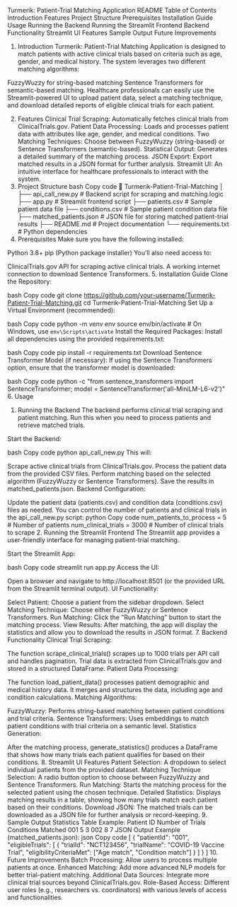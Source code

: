 Turmerik: Patient-Trial Matching Application
README
Table of Contents
Introduction
Features
Project Structure
Prerequisites
Installation Guide
Usage
Running the Backend
Running the Streamlit Frontend
Backend Functionality
Streamlit UI Features
Sample Output
Future Improvements
1. Introduction
Turmerik: Patient-Trial Matching Application is designed to match patients with active clinical trials based on criteria such as age, gender, and medical history. The system leverages two different matching algorithms:

FuzzyWuzzy for string-based matching
Sentence Transformers for semantic-based matching.
Healthcare professionals can easily use the Streamlit-powered UI to upload patient data, select a matching technique, and download detailed reports of eligible clinical trials for each patient.

2. Features
Clinical Trial Scraping: Automatically fetches clinical trials from ClinicalTrials.gov.
Patient Data Processing: Loads and processes patient data with attributes like age, gender, and medical conditions.
Two Matching Techniques: Choose between FuzzyWuzzy (string-based) or Sentence Transformers (semantic-based).
Statistical Output: Generates a detailed summary of the matching process.
JSON Export: Export matched results in a JSON format for further analysis.
Streamlit UI: An intuitive interface for healthcare professionals to interact with the system.
3. Project Structure
bash
Copy code
📁 Turmerik-Patient-Trial-Matching
│
├── api_call_new.py               # Backend script for scraping and matching logic
├── app.py                        # Streamlit frontend script
├── patients.csv                  # Sample patient data file
├── conditions.csv                # Sample patient condition data file
├── matched_patients.json         # JSON file for storing matched patient-trial results
├── README.md                     # Project documentation
└── requirements.txt              # Python dependencies
4. Prerequisites
Make sure you have the following installed:

Python 3.8+
pip (Python package installer)
You’ll also need access to:

ClinicalTrials.gov API for scraping active clinical trials.
A working internet connection to download Sentence Transformers.
5. Installation Guide
Clone the Repository:

bash
Copy code
git clone https://github.com/your-username/Turmerik-Patient-Trial-Matching.git
cd Turmerik-Patient-Trial-Matching
Set Up a Virtual Environment (recommended):

bash
Copy code
python -m venv env
source env/bin/activate   # On Windows, use `env\Scripts\activate`
Install the Required Packages: Install all dependencies using the provided requirements.txt:

bash
Copy code
pip install -r requirements.txt
Download Sentence Transformer Model (if necessary): If using the Sentence Transformers option, ensure that the transformer model is downloaded:

bash
Copy code
python -c "from sentence_transformers import SentenceTransformer; model = SentenceTransformer('all-MiniLM-L6-v2')"
6. Usage
1. Running the Backend
The backend performs clinical trial scraping and patient matching. Run this when you need to process patients and retrieve matched trials.

Start the Backend:

bash
Copy code
python api_call_new.py
This will:

Scrape active clinical trials from ClinicalTrials.gov.
Process the patient data from the provided CSV files.
Perform matching based on the selected algorithm (FuzzyWuzzy or Sentence Transformers).
Save the results in matched_patients.json.
Backend Configuration:

Update the patient data (patients.csv) and condition data (conditions.csv) files as needed.
You can control the number of patients and clinical trials in the api_call_new.py script:
python
Copy code
num_patients_to_process = 5  # Number of patients
num_clinical_trials = 3000    # Number of clinical trials to scrape
2. Running the Streamlit Frontend
The Streamlit app provides a user-friendly interface for managing patient-trial matching.

Start the Streamlit App:

bash
Copy code
streamlit run app.py
Access the UI:

Open a browser and navigate to http://localhost:8501 (or the provided URL from the Streamlit terminal output).
UI Functionality:

Select Patient: Choose a patient from the sidebar dropdown.
Select Matching Technique: Choose either FuzzyWuzzy or Sentence Transformers.
Run Matching: Click the "Run Matching" button to start the matching process.
View Results: After matching, the app will display the statistics and allow you to download the results in JSON format.
7. Backend Functionality
Clinical Trial Scraping:

The function scrape_clinical_trials() scrapes up to 1000 trials per API call and handles pagination.
Trial data is extracted from ClinicalTrials.gov and stored in a structured DataFrame.
Patient Data Processing:

The function load_patient_data() processes patient demographic and medical history data.
It merges and structures the data, including age and condition calculations.
Matching Algorithms:

FuzzyWuzzy: Performs string-based matching between patient conditions and trial criteria.
Sentence Transformers: Uses embeddings to match patient conditions with trial criteria on a semantic level.
Statistics Generation:

After the matching process, generate_statistics() produces a DataFrame that shows how many trials each patient qualifies for based on their conditions.
8. Streamlit UI Features
Patient Selection: A dropdown to select individual patients from the provided dataset.
Matching Technique Selection: A radio button option to choose between FuzzyWuzzy and Sentence Transformers.
Run Matching: Starts the matching process for the selected patient using the chosen technique.
Detailed Statistics: Displays matching results in a table, showing how many trials match each patient based on their conditions.
Download JSON: The matched trials can be downloaded as a JSON file for further analysis or record-keeping.
9. Sample Output
Statistics Table Example:
Patient ID	Number of Trials	Conditions Matched
001	5	3
002	8	7
JSON Output Example (matched_patients.json):
json
Copy code
[
  {
    "patientId": "001",
    "eligibleTrials": [
      {
        "trialId": "NCT123456",
        "trialName": "COVID-19 Vaccine Trial",
        "eligibilityCriteriaMet": ["Age match", "Condition match"]
      }
    ]
  }
]
10. Future Improvements
Batch Processing: Allow users to process multiple patients at once.
Enhanced Matching: Add more advanced NLP models for better trial-patient matching.
Additional Data Sources: Integrate more clinical trial sources beyond ClinicalTrials.gov.
Role-Based Access: Different user roles (e.g., researchers vs. coordinators) with various levels of access and functionalities.
